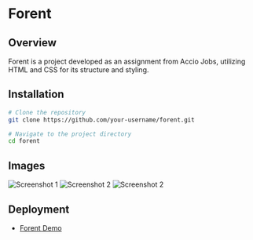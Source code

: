 # Forent

## Overview

Forent is a project developed as an assignment from Accio Jobs, utilizing HTML and CSS for its structure and styling. 


## Installation

```bash
# Clone the repository
git clone https://github.com/your-username/forent.git

# Navigate to the project directory
cd forent
```


## Images

![Screenshot 1]([./images/screenshot1.png](https://res.cloudinary.com/dboa7dqkl/image/upload/v1705745289/Accio%20projects/Screenshot_2024-01-20_153606_ml1kyu.png))
![Screenshot 2]([./images/screenshot2.png](https://res.cloudinary.com/dboa7dqkl/image/upload/v1705745290/Accio%20projects/Screenshot_2024-01-20_153638_khkuli.png))
![Screenshot 2]([./images/screenshot2.png](https://res.cloudinary.com/dboa7dqkl/image/upload/v1705745292/Accio%20projects/Screenshot_2024-01-20_153736_w6la37.png))

## Deployment

- [Forent Demo]([https://your-username.github.io/forent](https://forent-accio-contest-2.onrender.com))


